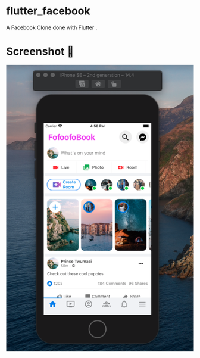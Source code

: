 # flutter_facebook

A Facebook Clone done with Flutter .

# Screenshot 🎉
![alt text](https://github.com/popekabu/fofoofobook/blob/master/Screenshot%202021-04-22%20at%2016.58.32.png?raw=true)
